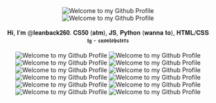 <div align="center">
  <img src="https://i.ibb.co/5v7HZPH/well.png" style="max-width: 100%;" alt="Welcome to my Github Profile" />
   <br />
   <img src="https://i.ibb.co/qCLqjc5/electricity-jump-black.gif" style="max-width: 100%;" alt="Welcome to my Github Profile" />
   <br />
   <br />
  𝐇𝐢, 𝐈’𝐦 @𝐥𝐞𝐚𝐧𝐛𝐚𝐜𝐤𝟐𝟔𝟎. 𝐂𝐒𝟓𝟎 (𝐚𝐭𝐦), 𝐉𝐒, 𝐏𝐲𝐭𝐡𝐨𝐧 (𝐰𝐚𝐧𝐧𝐚 𝐭𝐨), 𝐇𝐓𝐌𝐋/𝐂𝐒𝐒 <br />
  𝖙𝖌 - 𝖘𝖓𝖔𝖔𝖑𝖔𝖇𝖘𝖙𝖊𝖗𝖘 
    <br />
    <br />


  
  <img src="https://i.ibb.co/ydsFhSS/hicolor.gif" style="max-width: 50%;" alt="Welcome to my Github Profile" />
  <img src="https://i.ibb.co/fSQLWCC/ilovepc.gif" style="max-width: 50%;" alt="Welcome to my Github Profile" />
  <img src="https://i.ibb.co/StDYCdH/notepad.gif" style="max-width: 50%;" alt="Welcome to my Github Profile" />
  <img src="https://i.ibb.co/tD53vhJ/sonic.gif" style="max-width: 50%;" alt="Welcome to my Github Profile" />
  <img src="https://i.ibb.co/dQcyP04/dream.gif" style="max-width: 50%;" alt="Welcome to my Github Profile" />
  <img src="https://i.ibb.co/Z1vkVKX/sega.gif" style="max-width: 50%;" alt="Welcome to my Github Profile" />
  <img src="https://i.ibb.co/99BCLPj/sonicim.gif" style="max-width: 50%;" alt="Welcome to my Github Profile" />
  <img src="https://i.ibb.co/pfHjPkN/am.gif" style="max-width: 100%;" alt="Welcome to my Github Profile" />
  <img src="https://i.ibb.co/tX1K75y/em.gif" style="max-width: 100%;" alt="Welcome to my Github Profile" />
  <img src="https://i.ibb.co/yFBT6k4/keygen.gif" style="max-width: 100%;" alt="Welcome to my Github Profile" />
  <img src="https://i.ibb.co/yQZcyVn/nus.gif" style="max-width: 100%;" alt="Welcome to my Github Profile" />
  <img src="https://i.ibb.co/268LGsh/seg.gif" style="max-width: 100%;" alt="Welcome to my Github Profile" />
<div/>
